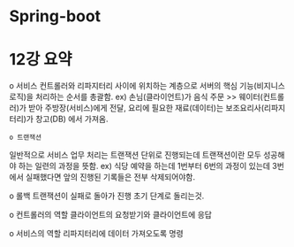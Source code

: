 # Spring-boot
 
 # 12강 요약
 ο 서비스 
 컨트롤러와 리파지터리 사이에 위치하는 계층으로 서버의 핵심 기능(비지니스 로직)을 처리하는 순서를 총괄함.
 ex) 손님(클라이언트)가 음식 주문 >> 웨이터(컨트롤러)가 받아 주방장(서비스)에게 전달, 요리에 필요한 재료(데이터)는 보조요리사(리파지터리)가 창고(DB) 에서 가져옴.
 
	ο 트랜잭션
 일반적으로 서비스 업무 처리는 트랜잭션 단위로 진행되는데 트랜잭션이란 모두 성공해야 하는 일련의 과정을 뜻함.
 ex) 식당 예약을 하는데 1번부터 6번의 과정이 있는데 3번에서 실패했다면 앞의 진행된 기록들은 전부 삭제되어야함. 

ο 롤백
트랜잭션이 실패로 돌아가 진행 초기 단계로 돌리는것.

ο 컨트롤러의 역할 
클라이언트의 요청받기와 클라이언트에 응답

ο 서비스의 역할
리파지터리에 데이터 가져오도록 명령

